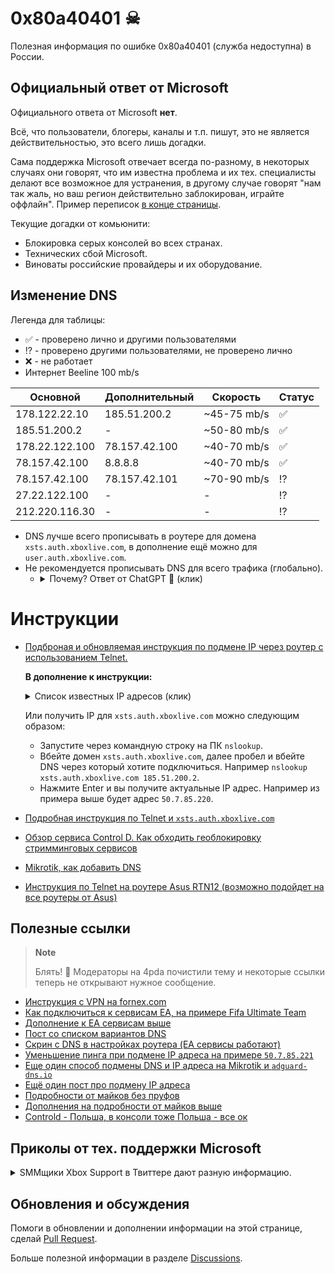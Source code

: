 # 0x80a40401 ☠
Полезная информация по ошибке 0x80a40401 (служба недоступна) в России.

## Официальный ответ от Microsoft

Официального ответа от Microsoft **нет**. 

Всё, что пользователи, блогеры, каналы и т.п. пишут, это не является действительностью, это всего лишь догадки. 

Сама поддержка Microsoft отвечает всегда по-разному, в некоторых случаях они говорят, что им известна проблема и их тех. специалисты делают все возможное для устранения, в другому случае говорят "нам так жаль, но ваш регион действительно заблокирован, играйте оффлайн". Пример переписок [в конце страницы](#приколы-от-тех-поддержки-microsoft).

Текущие догадки от комьюнити:

- Блокировка серых консолей во всех странах.
- Технических сбой Microsoft.
- Виноваты российские провайдеры и их оборудование.

## Изменение DNS

Легенда для таблицы:
- ✅ - проверено лично и другими пользователями
- ⁉ - проверено другими пользователями, не проверено лично
- ❌ - не работает
- Интернет Beeline 100 mb/s

Основной|Дополнительный|Скорость|Статус
---|---|---|---
178.122.22.10|185.51.200.2|~45-75 mb/s|✅
185.51.200.2|-|~50-80 mb/s|✅
178.22.122.100|78.157.42.100|~40-70 mb/s|✅
78.157.42.100|8.8.8.8|~40-70 mb/s|✅
78.157.42.100 |78.157.42.101|~70-90 mb/s|⁉
27.22.122.100|-|-|⁉
212.220.116.30|-|-|⁉

- DNS лучше всего прописывать в роутере для домена `xsts.auth.xboxlive.com`, в дополнение ещё можно для `user.auth.xboxlive.com`.
- Не рекомендуется прописывать DNS для всего трафика (глобально). 
  - <details>
    <summary>Почему? Ответ от ChatGPT 🤖 (клик)</summary>

    Если вы пропишете один и тот же DNS-сервер для всех подключений на своем компьютере или сети, это может привести к следующим проблемам:

    - Неэффективное использование ресурсов: если все запросы на DNS будут направляться на один DNS-сервер, это может вызвать перегрузку и недостаток ресурсов этого сервера, что может замедлить работу вашей сети.

    - Ограниченная защита от атак: если вы используете только один DNS-сервер, то ваша сеть становится уязвимой к атакам на DNS-серверы. Если DNS-сервер, на который вы полагаетесь, будет атакован или скомпрометирован, то вся ваша сеть может стать уязвимой к атакам и краже данных.

    - Ограничение доступа к контенту: некоторые сайты могут блокироваться на уровне DNS. Если вы используете только один DNS-сервер, то может быть заблокирован доступ к тем сайтам, которые заблокированы на уровне DNS-сервера.

    - Ограниченная гибкость: использование только одного DNS-сервера может ограничить ваши возможности в настройке и управлении сетью, в том числе ограничить возможности настройки фильтров контента, защиты от вредоносного ПО и улучшения производительности сети.

    В целом, использование только одного DNS-сервера для всех подключений на вашей сети не является безопасным и может ограничить гибкость и производительность вашей сети. Рекомендуется использовать несколько DNS-серверов для обеспечения более надежной и гибкой работы сети.

    </details>

# Инструкции

- [Подброная и обновляемая инструкция по подмене IP через роутер с использованием Telnet.](https://2ds.ru/posts/xbox-live-80a40401a/)

  **В дополнение к инструкции:** 

  <details>
  <summary>Список известных IP адресов (клик)</summary>
  
  > **Note**
  > [Адреса использовать на свой страх и риск — что это за адреса и куда уходит запрос до конца не ясно.](https://habr.com/ru/news/733476/#comment_25524098)
  
  - `50.7.87.82`
  - `50.7.87.83`
  - `50.7.87.84`
  - `50.7.87.85`
  - `50.7.87.86`
  - `50.7.85.218`
  - `50.7.85.219`
  - `50.7.85.220`
  - `50.7.85.221`
  - `50.7.85.222`
  </details>
  
  Или получить IP для `xsts.auth.xboxlive.com` можно следующим образом:
  - Запустите через командную строку на ПК `nslookup`.
  - Вбейте домен `xsts.auth.xboxlive.com`, далее пробел и вбейте DNS через который хотите подключиться. Например `nslookup xsts.auth.xboxlive.com 185.51.200.2`.
  - Нажмите Enter и вы получите актуальные IP адрес. Например из примера выше будет адрес `50.7.85.220`.

- [Подробная инструкция по Telnet и `xsts.auth.xboxlive.com`](https://4pda.to/forum/index.php?showtopic=996985&st=30820#entry122634980)

- [Обзор сервиса Control D. Как обходить геоблокировку стримминговых сервисов](https://dtf.ru/u/67084-podpiska/1583518-obzor-servisa-control-d-kak-obhodit-geoblokirovku-strimmingovyh-servisov)

- [Mikrotik, как добавить DNS](https://4pda.to/forum/index.php?showtopic=996985&st=30800#entry122634526)

- [Инструкция по Telnet на роутере Asus RTN12 (возможно подойдет на все роутеры от Asus)](https://4pda.to/forum/index.php?showtopic=996985&st=31060#entry122650365)

## Полезные ссылки

> **Note**
>
> Блять! 🤬 Модераторы на 4pda почистили тему и некоторые ссылки теперь не открывают нужное сообщение.

- [Инструкция с VPN на fornex.com](https://4pda.to/forum/index.php?showtopic=996985&st=30880#entry122637403)
- [Как подключиться к сервисам ЕА, на примере Fifa Ultimate Team](https://4pda.to/forum/index.php?showtopic=996985&st=30860#entry122636246)
- [Дополнение к ЕА сервисам выше](https://4pda.to/forum/index.php?showtopic=996985&st=30860#entry122636299)
- [Пост со списком вариантов DNS](https://4pda.to/forum/index.php?showtopic=996985&st=30680#entry122631115)
- [Скрин с DNS в настройках роутера (EA сервисы работают)](https://4pda.to/forum/index.php?showtopic=996985&st=30900#entry122637969)
- [Уменьшение пинга при подмене IP адреса на примере `50.7.85.221`](https://4pda.to/forum/index.php?showtopic=996985&st=30820#entry122634976)
- [Еще один способ подмены DNS и IP адреса на Mikrotik и `adguard-dns.io`](https://4pda.to/forum/index.php?showtopic=996985&st=30600#entry122626683)
- [Ещё один пост про подмену IP адреса](https://4pda.to/forum/index.php?showtopic=996985&st=30660#entry122628671)
- [Подробности от майков без пруфов](https://4pda.to/forum/index.php?showtopic=996985&st=30820#entry122635306)
- [Дополнения на подробности от майков выше](https://4pda.to/forum/index.php?showtopic=996985&st=30820#entry122635428)
- [Controld - Польша, в консоли тоже Польша - все ок](https://4pda.to/forum/index.php?showtopic=996985&st=30960#entry122640212)

## Приколы от тех. поддержки Microsoft

<details>
  <summary>SMMщики Xbox Support в Твиттере дают разную информацию.</summary>
  <img src="https://user-images.githubusercontent.com/19103498/236703763-24ca4584-bf60-402d-9ab2-12e007ff86ed.PNG" alt="Alt text" title="Optional title">
</details>

## Обновления и обсуждения

Помоги в обновлении и дополнении информации на этой странице, сделай [Pull Request](https://github.com/chipslays/0x80a40401/pulls).

Больше полезной информации в разделе [Discussions](https://github.com/chipslays/0x80a40401/discussions).




